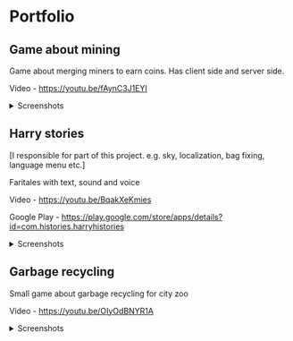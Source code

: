 # Portfolio

## Game about mining
Game about merging miners to earn coins. Has client side and server side.

Video - https://youtu.be/fAynC3J1EYI

<details>
  <summary>Screenshots</summary>
  
  ![Gameplay](Game%20about%20mining/1.png)
  
  ![Gameplay](Game%20about%20mining/2.png)
  
  ![Gameplay](Game%20about%20mining/3.png)
  
</details>

## Harry stories
\[I responsible for part of this project. e.g. sky, localization, bag fixing, language menu etc.]

Faritales with text, sound and voice

Video - https://youtu.be/BqakXeKmies

Google Play - https://play.google.com/store/apps/details?id=com.histories.harryhistories

<details>
  <summary>Screenshots</summary>
  
  ![Gameplay](Harry%20stories/1.png)
  
  ![Gameplay](Harry%20stories/2.png)
  
  ![Gameplay](Harry%20stories/3.png)
  
  ![Gameplay](Harry%20stories/4.png)
  
</details>

## Garbage recycling
Small game about garbage recycling for city zoo

Video - https://youtu.be/OIyOdBNYR1A

<details>
  <summary>Screenshots</summary>
  
  ![Gameplay](Garbage%20recycling/1.png)
  
  ![Gameplay](Garbage%20recycling/2.png)
  
  ![Gameplay](Garbage%20recycling/3.png)
  
</details>
